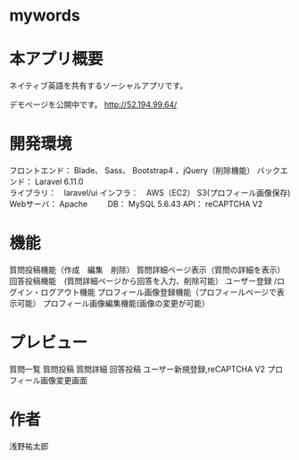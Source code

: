 # mywords
 
# 本アプリ概要
ネイティブ英語を共有するソーシャルアプリです。

デモページを公開中です。
http://52.194.99.64/
 
# 開発環境
フロントエンド： Blade、 Sass、 Bootstrap4 、jQuery（削除機能）
バックエンド： Laravel 6.11.0  
ライブラリ：　laravel/ui
インフラ：　AWS（EC2） S3(プロフィール画像保存)
Webサーバ： Apache 　　
DB： MySQL 5.6.43
API： reCAPTCHA V2
 
# 機能

質問投稿機能（作成　編集　削除）
質問詳細ページ表示（質問の詳細を表示）
回答投稿機能　(質問詳細ページから回答を入力、削除可能）
ユーザー登録 /ログイン・ログアウト機能
プロフィール画像登録機能（プロフィールページで表示可能）
プロフィール画像編集機能(画像の変更が可能）

# プレビュー
質問一覧
質問投稿
質問詳細
回答投稿
ユーザー新規登録,reCAPTCHA V2
プロフィール画像変更画面

# 作者
 浅野祐太郎
 

